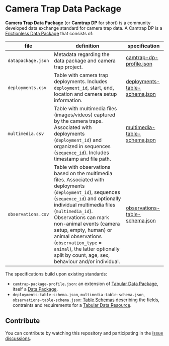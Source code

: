 # Camera Trap Data Package

**Camera Trap Data Package** (or **Camtrap DP** for short) is a community developed data exchange standard for camera trap data. A Camtrap DP is a [Frictionless Data Package](https://frictionlessdata.io/data-package/) that consists of:

file | definition | specification
--- | --- | ---
`datapackage.json` | Metadata regarding the data package and camera trap project. | [camtrap-dp-profile.json](camtrap-dp-profile.json)
`deployments.csv` | Table with camera trap deployments. Includes `deployment_id`, start, end, location and camera setup information. | [deployments-table-schema.json](deployments-table-schema.json)
`multimedia.csv` | Table with multimedia files (images/videos) captured by the camera traps. Associated with deployments (`deployment_id`) and organized in sequences (`sequence_id`). Includes timestamp and file path. | [multimedia-table-schema.json](multimedia-table-schema.json)
`observations.csv` | Table with observations based on the multimedia files. Associated with deployments (`deployment_id`), sequences (`sequence_id`) and optionally individual multimedia files (`multimedia_id`). Observations can mark non-animal events (camera setup, empty, human) or animal observations (`observation_type` = `animal`), the latter optionally split by count, age, sex, behaviour and/or individual. | [observations-table-schema.json](observations-table-schema.json)

The specifications build upon existing standards:

- `camtrap-package-profile.json`: an extension of [Tabular Data Package](https://specs.frictionlessdata.io/tabular-data-package/), itself a [Data Package](https://specs.frictionlessdata.io/data-package/).
- `deployments-table-schema.json`, `multimedia-table-schema.json`, `observations-table-schema.json`: [Table Schemas](https://specs.frictionlessdata.io/table-schema/) describing the fields, contraints and requirements for a [Tabular Data Resource](https://specs.frictionlessdata.io/tabular-data-resource/).

## Contribute

You can contribute by watching this repository and participating in the [issue discussions](https://gitlab.com/oscf/camtrap-dp/-/issues).
